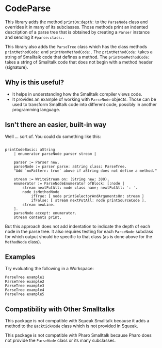 # CodeParse

This library adds the method `printOn:depth:` to the `ParseNode` class
and overrides it in many of its subclasses.
Those methods print an indented description of a parse tree
that is obtained by creating a `Parser` instance and sending it `#parse:class:`.

This library also adds the `ParseTree` class which has
the class methods `printMethodCode:` and `printNonMethodCode:`.
The `printMethodCode:` takes a string of Smalltalk code that defines a method.
The `printNonMethodCode:` takes a string of Smalltalk code
that does not begin with a method header (signature).

## Why is this useful?

- It helps in understanding how the Smalltalk compiler views code.
- It provides an example of working with `ParseNode` objects.
  Those can be used to transform Smalltalk code into different code,
  possibly in another programming language.

## Isn't there an easier, built-in way

Well ... sort of. You could do something like this:

```smalltalk

printCodeBasic: aString
    | enumerator parseNode parser stream |

    parser := Parser new.
    parseNode := parser parse: aString class: ParseTree.
    "Add `noPattern: true` above if aString does not define a method."

    stream := WriteStream on: (String new: 300).
    enumerator := ParseNodeEnumerator ofBlock: [:node |
        stream nextPutAll: node class name; nextPutAll: ': '.
        node isMethodNode
            ifTrue: [ node printSelectorAndArgumentsOn: stream ]
            ifFalse: [ stream nextPutAll: node printSourceCode ].
        stream newLine.
    ].
    parseNode accept: enumerator.
    stream contents print.
```

But this approach does not add indentation to
indicate the depth of each node in the parse tree.
It also requires testing for each `ParseNode` subclass
for which output should be specific to that class
(as is done above for the `MethodNode` class).

## Examples

Try evaluating the following in a Workspace:

```smalltalk
ParseTree example1
ParseTree example2
ParseTree example3
ParseTree example4
ParseTree example5
```

## Compatibility with Other Smalltalks

This package is not compatible with Squeak Smalltalk
because it adds a method to the `BacktickNode` class
which is not provided in Squeak.

This package is not compatible with Pharo Smalltalk because
Pharo does not provide the `ParseNode` class or its many subclasses.
